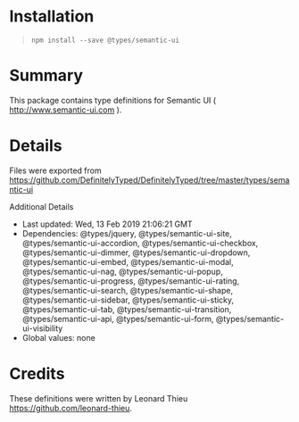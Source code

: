 # Installation
> `npm install --save @types/semantic-ui`

# Summary
This package contains type definitions for Semantic UI ( http://www.semantic-ui.com ).

# Details
Files were exported from https://github.com/DefinitelyTyped/DefinitelyTyped/tree/master/types/semantic-ui

Additional Details
 * Last updated: Wed, 13 Feb 2019 21:06:21 GMT
 * Dependencies: @types/jquery, @types/semantic-ui-site, @types/semantic-ui-accordion, @types/semantic-ui-checkbox, @types/semantic-ui-dimmer, @types/semantic-ui-dropdown, @types/semantic-ui-embed, @types/semantic-ui-modal, @types/semantic-ui-nag, @types/semantic-ui-popup, @types/semantic-ui-progress, @types/semantic-ui-rating, @types/semantic-ui-search, @types/semantic-ui-shape, @types/semantic-ui-sidebar, @types/semantic-ui-sticky, @types/semantic-ui-tab, @types/semantic-ui-transition, @types/semantic-ui-api, @types/semantic-ui-form, @types/semantic-ui-visibility
 * Global values: none

# Credits
These definitions were written by Leonard Thieu <https://github.com/leonard-thieu>.
